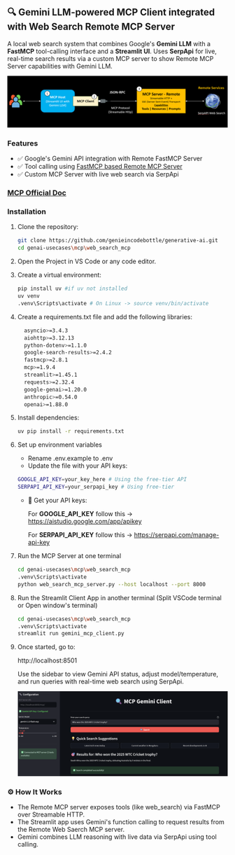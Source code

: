 ## 🔍 Gemini LLM-powered MCP Client integrated with Web Search Remote MCP Server

A local web search system that combines Google's **Gemini LLM** with a **FastMCP** tool-calling interface and a **Streamlit UI**. Uses **SerpApi** for live, real-time search results via a custom MCP server to show Remote MCP Server capabilities with Gemini LLM.

![alt text](images/mcp_flow.png)

### Features

- ✅ Google's Gemini API integration with Remote FastMCP Server
- ✅ Tool calling using [FastMCP based Remote MCP Server](https://github.com/jlowin/fastmcp)
- ✅ Custom MCP Server with live web search via SerpApi

### [MCP Official Doc](https://modelcontextprotocol.io/docs/getting-started/intro)

### Installation

   1. Clone the repository:

      ```bash
      git clone https://github.com/genieincodebottle/generative-ai.git
      cd genai-usecases\mcp\web_search_mcp
      ```
   2. Open the Project in VS Code or any code editor.
   3. Create a virtual environment:

      ```bash
      pip install uv #if uv not installed
      uv venv
      .venv\Scripts\activate # On Linux -> source venv/bin/activate
      ```
   4. Create a requirements.txt file and add the following libraries:
      
      ```bash
        asyncio>=3.4.3
        aiohttp>=3.12.13
        python-dotenv>=1.1.0
        google-search-results>=2.4.2
        fastmcp>=2.8.1
        mcp>=1.9.4
        streamlit>=1.45.1
        requests>=2.32.4
        google-genai>=1.20.0
        anthropic>=0.54.0
        openai>=1.88.0
      ```
   5. Install dependencies:
      ```bash
      uv pip install -r requirements.txt
      ```
   6. Set up environment variables
      * Rename .env.example to .env
      * Update the file with your API keys:
      
      ```bash
      GOOGLE_API_KEY=your_key_here # Using the free-tier API 
      SERPAPI_API_KEY=your_serpapi_key # Using free-tier
      ```
      * 🔑 Get your API keys:
      
        For **GOOGLE_API_KEY** follow this -> https://aistudio.google.com/app/apikey

        For **SERPAPI_API_KEY** follow this -> https://serpapi.com/manage-api-key

   7. Run the MCP Server at one terminal

        ```bash
        cd genai-usecases\mcp\web_search_mcp
        .venv\Scripts\activate
        python web_search_mcp_server.py --host localhost --port 8000
        ```

   8.  Run the Streamlit Client App in another terminal (Split VSCode terminal or Open window's terminal)

        ```bash
        cd genai-usecases\mcp\web_search_mcp
        .venv\Scripts\activate
        streamlit run gemini_mcp_client.py
        ```

   9. Once started, go to:

        http://localhost:8501

        Use the sidebar to view Gemini API status, adjust model/temperature, and run queries with real-time web search using SerpApi.

        ![alt text](images/app.png)

### ⚙️ How It Works
- The Remote MCP server exposes tools (like web_search) via FastMCP over Streamable HTTP.
- The Streamlit app uses Gemini's function calling to request results from the Remote Web Saerch MCP server.
- Gemini combines LLM reasoning with live data via SerpApi using tool calling.